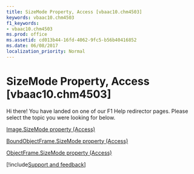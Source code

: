 ```yaml
---
title: SizeMode Property, Access [vbaac10.chm4503]
keywords: vbaac10.chm4503
f1_keywords:
- vbaac10.chm4503
ms.prod: office
ms.assetid: cd013b44-16fd-4062-9fc5-b56b40416852
ms.date: 06/08/2017
localization_priority: Normal
---
```



# SizeMode Property, Access [vbaac10.chm4503]

Hi there! You have landed on one of our F1 Help redirector pages. Please select the topic you were looking for below.

[Image.SizeMode property (Access)](http://msdn.microsoft.com/library/feaa8002-7d5c-6ce8-dd07-49f6a7330b17%28Office.15%29.aspx)

[BoundObjectFrame.SizeMode property (Access)](http://msdn.microsoft.com/library/2c44b16f-cb04-8e45-2a67-7424342f48de%28Office.15%29.aspx)

[ObjectFrame.SizeMode property (Access)](http://msdn.microsoft.com/library/2aaa2f95-7982-a585-1a9f-a6ed191be79e%28Office.15%29.aspx)

[!include[Support and feedback](~/includes/feedback-boilerplate.md)]